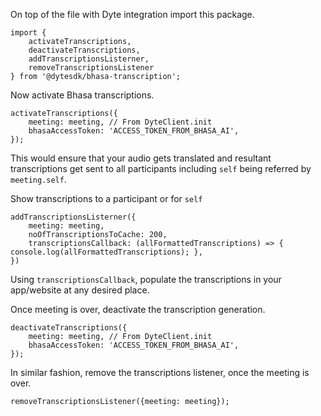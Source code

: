 On top of the file with Dyte integration import this package.

```
import {
    activateTranscriptions,
    deactivateTranscriptions,
    addTranscriptionsListerner,
    removeTranscriptionsListener
} from '@dytesdk/bhasa-transcription';
```

Now activate Bhasa transcriptions.

```
activateTranscriptions({
    meeting: meeting, // From DyteClient.init
    bhasaAccessToken: 'ACCESS_TOKEN_FROM_BHASA_AI',
});
```

This would ensure that your audio gets translated and resultant transcriptions get sent to all participants including `self` being referred by `meeting.self`.

Show transcriptions to a participant or for `self`

```
addTranscriptionsListerner({
    meeting: meeting,
    noOfTranscriptionsToCache: 200,
    transcriptionsCallback: (allFormattedTranscriptions) => { console.log(allFormattedTranscriptions); },
})
```

Using `transcriptionsCallback`, populate the transcriptions in your app/website at any desired place.

Once meeting is over, deactivate the transcription generation.

```
deactivateTranscriptions({
    meeting: meeting, // From DyteClient.init
    bhasaAccessToken: 'ACCESS_TOKEN_FROM_BHASA_AI',
});
```
In similar fashion, remove the transcriptions listener, once the meeting is over.

```
removeTranscriptionsListener({meeting: meeting});
```